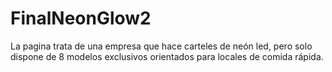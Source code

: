 # FinalNeonGlow2
La pagina trata de una empresa que hace carteles de neón led, pero solo dispone de 8 modelos exclusivos orientados para locales de comida rápida.
